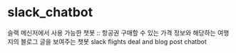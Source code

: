 # slack_chatbot
슬랙 메신저에서 사용 가능한 챗봇 :: 
항공권 구매할 수 있는 가격 정보와 해당하는 여행지의 블로그 글을 보여주는 챗봇
slack flights deal and blog post chatbot
